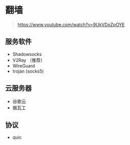 # 翻墙

> https://www.youtube.com/watch?v=9UkVDoZpOYE

## 服务软件

- Shadowsocks 
- V2Ray （推荐）
- WireGuard 
- trojan (socks5)

## 云服务器

- 谷歌云
- 搬瓦工

## 协议

- quic